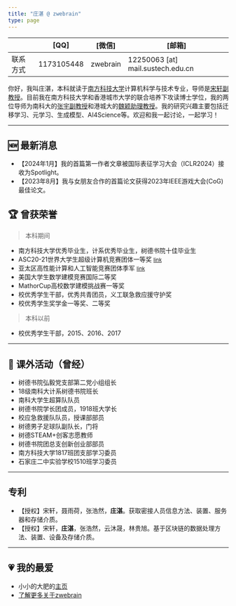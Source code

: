 ```yaml
---
title: "庄湛 @ zwebrain"
type: page
---
```


|                             | [QQ]       | [微信]       | [邮箱]       |
| :-------------------------------- | ---------- | ------------ | ------------ |
| 联系方式 | 1173105448 | zwebrain | 12250063 [at] mail.sustech.edu.cn |


你好，我叫庄湛，本科就读于[南方科技大学](https://www.sustech.edu.cn/)计算机科学与技术专业，导师是[宋轩副教授](https://faculty.sustech.edu.cn/songx/)。目前我在南方科技大学和香港城市大学的联合培养下攻读博士学位，我的两位导师为南科大的[张宇副教授](https://yuzhanghk.github.io/)和港城大的[魏颖助理教授](https://wei-ying.net/)。我的研究兴趣主要包括迁移学习、元学习、生成模型、AI4Science等。欢迎和我一起讨论，一起学习！

---

## 🆕 最新消息

- 【2024年1月】我的首篇第一作者文章被国际表征学习大会（ICLR2024）接收为Spotlight。
- 【2023年8月】我与女朋友合作的首篇论文获得2023年IEEE游戏大会(CoG)最佳论文。

## 🏆 曾获荣誉

> 本科期间

- 南方科技大学优秀毕业生，计系优秀毕业生，树德书院十佳毕业生
- ASC20-21世界大学生超级计算机竞赛团体一等奖 [<small>link</small>](https://sustechef.sustech.edu.cn/news/38/335.html)
- 亚太区高性能计算和人工智能竞赛团体季军 [<small>link</small>](https://newshub.sustech.edu.cn/html/202011/39141.html)
- 美国大学生数学建模竞赛国际二等奖
- MathorCup高校数学建模挑战赛一等奖
- 校优秀学生干部，优秀共青团员，义工联急救应援守护奖
- 校优秀学生奖学金一等奖、二等奖

> 本科以前

- 校优秀学生干部，2015、2016、2017

---

## 🥳 课外活动（曾经）

- 树德书院弘毅党支部第二党小组组长
- 18级南科大计系树德书院班长
- 南科大学生超算队队员
- 树德书院学长团成员，1918班大学长
- 校应急救援队队员，授课部部员
- 树德男子足球队副队长，门将
- 树德STEAM+创客志愿教师
- 树德书院团总支创新创业部部员
- 南方科技大学1817班团支部学习委员
- 石家庄二中实验学校1510班学习委员

---
## 专利

- 【授权】宋轩，聂雨荷，张浩然，**庄湛**。获取密接人员信息方法、装置、服务器和存储介质。
- 【授权】宋轩，**庄湛**，张浩然，云沐晟，林贵旭。基于区块链的数据处理方法、装置、设备及存储介质。
---



## 💗 我的最爱

- 小小的大肥的[主页](https://nyh-dolphin.github.io/)
- [了解更多关于zwebrain](./more/ "你知道的太多了!")
